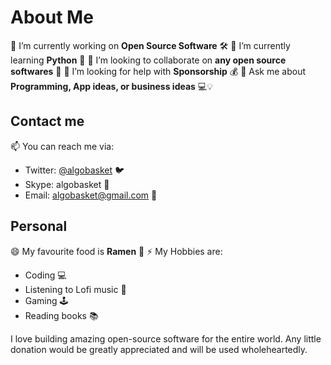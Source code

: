 # About Me

🔭 I’m currently working on **Open Source Software** 🛠️
🌱 I’m currently learning **Python** 🐍
👯 I’m looking to collaborate on **any open source softwares** 🤝
🤔 I’m looking for help with **Sponsorship** 💰
💬 Ask me about **Programming, App ideas, or business ideas** 💻💡

## Contact me 
📫 You can reach me via:
- Twitter: [@algobasket](https://twitter.com/algobasket) 🐦
- Skype: algobasket 💬
- Email: algobasket@gmail.com 📩

## Personal
😄 My favourite food is **Ramen** 🍜
⚡ My Hobbies are:
- Coding 💻
- Listening to Lofi music 🎵
- Gaming 🕹️
- Reading books 📚



I love building amazing open-source software for the entire world. Any little donation 
would be greatly appreciated and will be used wholeheartedly.

